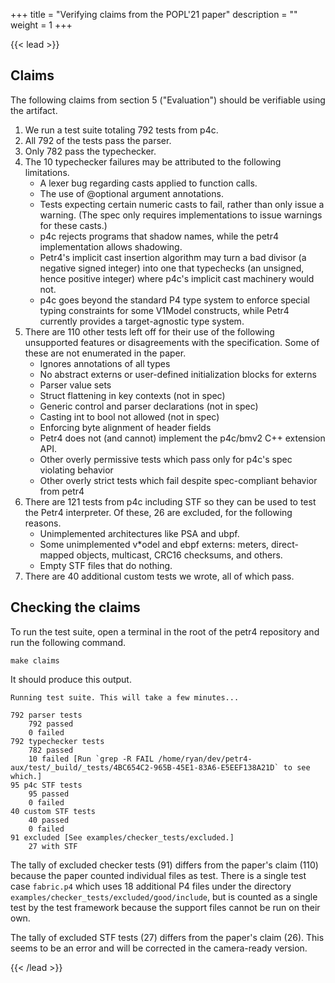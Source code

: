 +++
title = "Verifying claims from the POPL'21 paper"
description = ""
weight = 1
+++

{{< lead >}}

## Claims
The following claims from section 5 ("Evaluation") should be verifiable using
the artifact.

1. We run a test suite totaling 792 tests from p4c.
1. All 792 of the tests pass the parser.
1. Only 782 pass the typechecker.
1. The 10 typechecker failures may be attributed to the following limitations.
   * A lexer bug regarding casts applied to function calls.
   * The use of @optional argument annotations.
   * Tests expecting certain numeric casts to fail, rather than only
     issue a warning. (The spec only requires implementations to issue
     warnings for these casts.)
   * p4c rejects programs that shadow names, while the petr4 implementation
     allows shadowing.
   * Petr4's implicit cast insertion algorithm may turn a bad divisor (a
     negative signed integer) into one that typechecks (an unsigned, hence
     positive integer) where p4c's implicit cast machinery would not.
   * p4c goes beyond the standard P4 type system to enforce special typing
     constraints for some V1Model constructs, while Petr4 currently provides
     a target-agnostic type system.
1. There are 110 other tests left off for their use of the following unsupported
   features or disagreements with the specification. Some of these are not
   enumerated in the paper.
   * Ignores annotations of all types
   * No abstract externs or user-defined initialization blocks for externs
   * Parser value sets
   * Struct flattening in key contexts (not in spec)
   * Generic control and parser declarations (not in spec)
   * Casting int to bool not allowed (not in spec)
   * Enforcing byte alignment of header fields
   * Petr4 does not (and cannot) implement the p4c/bmv2 C++ extension API.
   * Other overly permissive tests which pass only for p4c's spec violating behavior
   * Other overly strict tests which fail despite spec-compliant behavior from petr4
1. There are 121 tests from p4c including STF so they can be used to test the
   Petr4 interpreter. Of these, 26 are excluded, for the following reasons.
   * Unimplemented architectures like PSA and ubpf.
   * Some unimplemented v*odel and ebpf externs: meters, direct-mapped
     objects, multicast, CRC16 checksums, and others.
   * Empty STF files that do nothing.
1. There are 40 additional custom tests we wrote, all of which pass.

## Checking the claims
To run the test suite, open a terminal in the root of the petr4 repository and
run the following command.
```
make claims
```

It should produce this output.

```
Running test suite. This will take a few minutes...

792 parser tests
    792 passed
    0 failed
792 typechecker tests
    782 passed
    10 failed [Run `grep -R FAIL /home/ryan/dev/petr4-aux/test/_build/_tests/4BC654C2-965B-45E1-83A6-E5EEF138A21D` to see which.]
95 p4c STF tests
    95 passed
    0 failed
40 custom STF tests
    40 passed
    0 failed
91 excluded [See examples/checker_tests/excluded.]
    27 with STF
```

The tally of excluded checker tests (91) differs from the paper's claim (110)
because the paper counted individual files as test. There is a single test case
`fabric.p4` which uses 18 additional P4 files under the directory
`examples/checker_tests/excluded/good/include`, but is counted as a single test
by the test framework because the support files cannot be run on their own.

The tally of excluded STF tests (27) differs from the paper's claim (26). This
seems to be an error and will be corrected in the camera-ready version.

{{< /lead >}}


